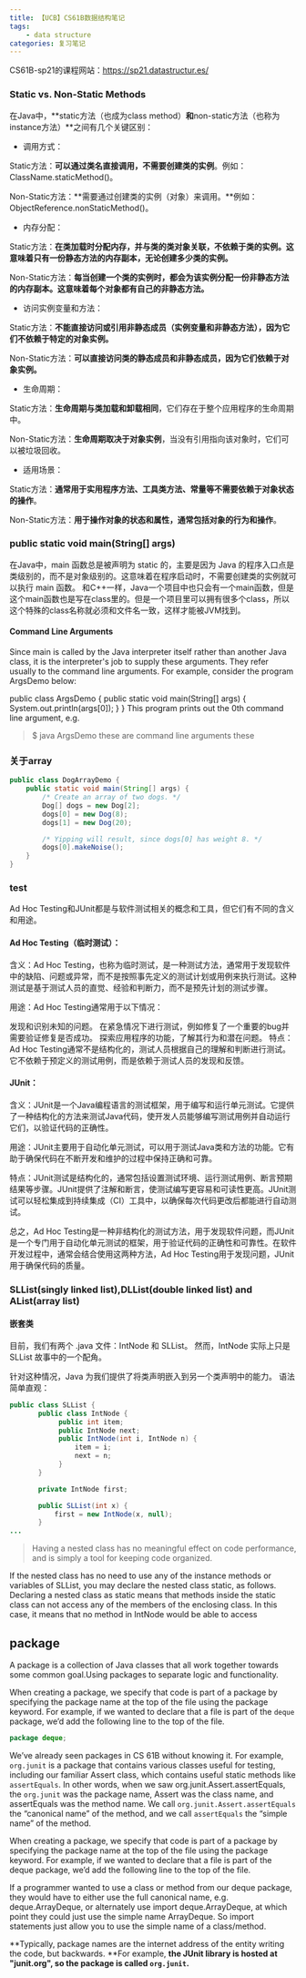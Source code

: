 ```yaml
---
title: 【UCB】CS61B数据结构笔记
tags: 
	- data structure
categories: 复习笔记
---
```


CS61B-sp21的课程网站：https://sp21.datastructur.es/
### Static vs. Non-Static Methods
在Java中，**static方法（也成为class method）**和**non-static方法（也称为instance方法）**之间有几个关键区别：

- 调用方式：

Static方法：**可以通过类名直接调用，不需要创建类的实例**。例如：ClassName.staticMethod()。

Non-Static方法：**需要通过创建类的实例（对象）来调用。**例如：ObjectReference.nonStaticMethod()。

- 内存分配：

Static方法：**在类加载时分配内存，并与类的类对象关联，不依赖于类的实例。这意味着只有一份静态方法的内存副本，无论创建多少类的实例。**

Non-Static方法：**每当创建一个类的实例时，都会为该实例分配一份非静态方法的内存副本。这意味着每个对象都有自己的非静态方法。**
- 访问实例变量和方法：

Static方法：**不能直接访问或引用非静态成员（实例变量和非静态方法），因为它们不依赖于特定的对象实例。**

Non-Static方法：**可以直接访问类的静态成员和非静态成员，因为它们依赖于对象实例。**
- 生命周期：

Static方法：**生命周期与类加载和卸载相同**，它们存在于整个应用程序的生命周期中。

Non-Static方法：**生命周期取决于对象实例**，当没有引用指向该对象时，它们可以被垃圾回收。
- 适用场景：

Static方法：**通常用于实用程序方法、工具类方法、常量等不需要依赖于对象状态的操作**。

Non-Static方法：**用于操作对象的状态和属性，通常包括对象的行为和操作**。


### public static void main(String[] args)
在Java中，main 函数总是被声明为 static 的，主要是因为 Java 的程序入口点是类级别的，而不是对象级别的。这意味着在程序启动时，不需要创建类的实例就可以执行 main 函数。
和C++一样，Java一个项目中也只会有一个main函数，但是这个main函数也是写在class里的。但是一个项目里可以拥有很多个class，所以这个特殊的class名称就必须和文件名一致，这样才能被JVM找到。

#### Command Line Arguments
Since main is called by the Java interpreter itself rather than another Java class, it is the interpreter's job to supply these arguments. They refer usually to the command line arguments. For example, consider the program ArgsDemo below:

public class ArgsDemo {
    public static void main(String[] args) {
        System.out.println(args[0]);
    }
}
This program prints out the 0th command line argument, e.g.

>$ java ArgsDemo these are command line arguments
>these

### 关于array
```java
public class DogArrayDemo {
    public static void main(String[] args) {
        /* Create an array of two dogs. */
        Dog[] dogs = new Dog[2];
        dogs[0] = new Dog(8);
        dogs[1] = new Dog(20);

        /* Yipping will result, since dogs[0] has weight 8. */
        dogs[0].makeNoise();
    }
}
```

### test
Ad Hoc Testing和JUnit都是与软件测试相关的概念和工具，但它们有不同的含义和用途。

#### Ad Hoc Testing（临时测试）：

含义：Ad Hoc Testing，也称为临时测试，是一种测试方法，通常用于发现软件中的缺陷、问题或异常，而不是按照事先定义的测试计划或用例来执行测试。这种测试是基于测试人员的直觉、经验和判断力，而不是预先计划的测试步骤。

用途：Ad Hoc Testing通常用于以下情况：

发现和识别未知的问题。
在紧急情况下进行测试，例如修复了一个重要的bug并需要验证修复是否成功。
探索应用程序的功能，了解其行为和潜在问题。
特点：Ad Hoc Testing通常不是结构化的，测试人员根据自己的理解和判断进行测试。它不依赖于预定义的测试用例，而是依赖于测试人员的发现和反馈。

#### JUnit：

含义：JUnit是一个Java编程语言的测试框架，用于编写和运行单元测试。它提供了一种结构化的方法来测试Java代码，使开发人员能够编写测试用例并自动运行它们，以验证代码的正确性。

用途：JUnit主要用于自动化单元测试，可以用于测试Java类和方法的功能。它有助于确保代码在不断开发和维护的过程中保持正确和可靠。

特点：JUnit测试是结构化的，通常包括设置测试环境、运行测试用例、断言预期结果等步骤。JUnit提供了注解和断言，使测试编写更容易和可读性更高。JUnit测试可以轻松集成到持续集成（CI）工具中，以确保每次代码更改后都能进行自动测试。

总之，Ad Hoc Testing是一种非结构化的测试方法，用于发现软件问题，而JUnit是一个专门用于自动化单元测试的框架，用于验证代码的正确性和可靠性。在软件开发过程中，通常会结合使用这两种方法，Ad Hoc Testing用于发现问题，JUnit用于确保代码的质量。


### SLList(singly linked list),DLList(double linked list) and AList(array list)

#### 嵌套类
目前，我们有两个 .java 文件：IntNode 和 SLList。 然而，IntNode 实际上只是 SLList 故事中的一个配角。

针对这种情况，Java 为我们提供了将类声明嵌入到另一个类声明中的能力。 语法简单直观：

```java
public class SLList {
       public class IntNode {
            public int item;
            public IntNode next;
            public IntNode(int i, IntNode n) {
                item = i;
                next = n;
            }
       }

       private IntNode first; 

       public SLList(int x) {
           first = new IntNode(x, null);
       } 
...
```
>Having a nested class has no meaningful effect on code performance, and is simply a tool for keeping code organized. 

If the nested class has no need to use any of the instance methods or variables of SLList, you may declare the nested class static, as follows. Declaring a nested class as static means that methods inside the static class can not access any of the members of the enclosing class. In this case, it means that no method in IntNode would be able to access 

## package
A package is a collection of Java classes that all work together towards some common goal.Using packages to separate logic and functionality. 

When creating a package, we specify that code is part of a package by specifying the package name at the top of the file using the package keyword. For example, if we wanted to declare that a file is part of the `deque` package, we’d add the following line to the top of the file.
```java
package deque;
```

We’ve already seen packages in CS 61B without knowing it. For example, `org.junit` is a package that contains various classes useful for testing, including our familiar Assert class, which contains useful static methods like `assertEquals`. In other words, when we saw org.junit.Assert.assertEquals, the `org.junit` was the package name, Assert was the class name, and assertEquals was the method name. We call `org.junit.Assert.assertEquals` the “canonical name” of the method, and we call `assertEquals` the “simple name” of the method.

When creating a package, we specify that code is part of a package by specifying the package name at the top of the file using the package keyword. For example, if we wanted to declare that a file is part of the deque package, we’d add the following line to the top of the file.

If a programmer wanted to use a class or method from our deque package, they would have to either use the full canonical name, e.g. deque.ArrayDeque, or alternately use import deque.ArrayDeque, at which point they could just use the simple name ArrayDeque. So import statements just allow you to use the simple name of a class/method.

**Typically, package names are the internet address of the entity writing the code, but backwards. **For example, **the JUnit library is hosted at "junit.org", so the package is called `org.junit`.**